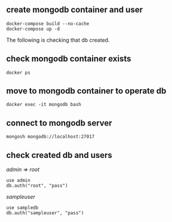 ## create mongodb container and user
```
docker-compose build --no-cache
docker-compose up -d
```

The following is checking that db created.  

## check mongodb container exists
```
docker ps
```

## move to mongodb container to operate db
```
docker exec -it mongodb bash
```

## connect to mongodb server
```
mongosh mongodb://localhost:27017
```

## check created db and users

*admin => root*
```
use admin
db.auth("root", "pass")
```

*sampleuser*
```
use sampledb
db.auth("sampleuser", "pass")
```